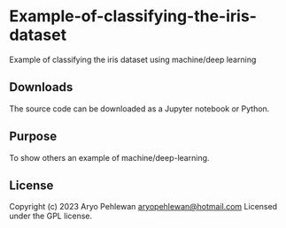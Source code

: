 # Example-of-classifying-the-iris-dataset
Example of classifying the iris dataset using machine/deep learning

## Downloads
The source code can be downloaded as a Jupyter notebook or Python.

## Purpose
To show others an example of machine/deep-learning.

## License
Copyright (c) 2023 Aryo Pehlewan aryopehlewan@hotmail.com 
Licensed under the GPL license.
